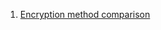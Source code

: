  1. [Encryption method comparison](https://wiki.archlinux.org/index.php/Data-at-rest_encryption#Block_device_vs_stacked_filesystem_encryption)
